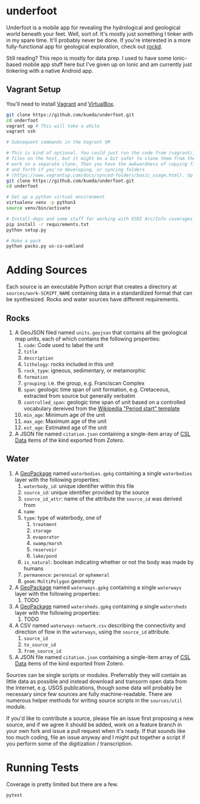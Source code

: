 # underfoot
Underfoot is a mobile app for revealing the hydrological and geological world beneath your feet. Well, sort of. It's mostly just something I tinker with in my spare time. It'll probably never be done. If you're interested in a more fully-functional app for geological exploration, check out [rockd](https://rockd.org).

Still reading? This repo is mostly for data prep. I used to have some Ionic-based mobile app stuff here but I've given up on Ionic and am currently just tinkering with a native Android app.

## Vagrant Setup
You'll need to install [Vagrant](https://www.vagrantup.com/) and [VirtualBox](https://www.virtualbox.org/).
```bash
git clone https://github.com/kueda/underfoot.git
cd underfoot
vagrant up # This will take a while
vagrant ssh

# Subsequent commands in the Vagrant VM

# This is kind of optional. You could just run the code from /vagrant/, i.e. the
# files on the host, but it might be a bit safer to clone them from the repo and
# work on a separate clone. Then you have the awkwardness of copying files back
# and forth if you're developing, or syncing folders
# (https://www.vagrantup.com/docs/synced-folders/basic_usage.html). Up to you.
git clone https://github.com/kueda/underfoot.git
cd underfoot

# Set up a python virtual environment
virtualenv venv -p python3
source venv/bin/activate

# Install deps and some stuff for working with ESRI Arc/Info coverages
pip install -r requirements.txt
python setup.py

# Make a pack
python packs.py us-ca-oakland
```

# Adding Sources

Each source is an executable Python script that creates a directory at `sources/work-SCRIPT_NAME` containing data in a standardized format that can be synthesized. Rocks and water sources have different requirements.

## Rocks

1. A GeoJSON filed named `units.geojson` that contains all the geological map units, each of which contains the following properties:
    1. `code`: Code used to label the unit
    1. `title`
    1. `description`
    1. `lithology`: rocks included in this unit
    1. `rock_type`: igneous, sedimentary, or metamorphic
    1. `formation`
    1. `grouping`: i.e. the group, e.g. Franciscan Complex 
    1. `span`: geologic time span of unit formation, e.g. Cretaceous, extracted from source but generally verbatim
    1. `controlled_span`: geologic time span of unit based on a controlled vocabulary dereived from the [Wikipedia "Period start" template](https://en.wikipedia.org/w/index.php?title=Template:Period_start&action=edit)
    1. `min_age`: Minimum age of the unit
    1. `max_age`: Maximum age of the unit
    1. `est_age`: Estimated age of the unit
1. A JSON file named `citation.json` containing a single-item array of [CSL Data](https://github.com/citation-style-language/schema/blob/master/csl-data.json) items of the kind exported from Zotero.

## Water

1. A [GeoPackage](https://www.geopackage.org/) named `waterbodies.gpkg` containing a single `waterbodies` layer with the following properties:
    1. `waterbody_id`: unique identifier within this file
    1. `source_id`: unique identifier provided by the source
    1. `source_id_attr`: name of the attribute the `source_id` was derived from
    1. `name`
    1. `type`: type of waterbody, one of
        1. `treatment`
        1. `storage`
        1. `evaporator`
        1. `swamp/marsh`
        1. `reservoir`
        1. `lake/pond`
    1. `is_natural`: boolean indicating whether or not the body was made by humans
    1. `permanence`: `perennial` or `ephemeral`
    1. `geom`: `MultiPolygon` geometry
1. A [GeoPackage](https://www.geopackage.org/) named `waterways.gpkg` containing a single `waterways` layer with the following properties:
    1. TODO
1. A [GeoPackage](https://www.geopackage.org/) named `watersheds.gpkg` containing a single `watersheds` layer with the following properties:
    1. TODO
1. A CSV named `waterways-network.csv` describing the connectivity and direction of flow in the `waterways`, using the `source_id` attribute.
    1. `source_id`
    1. `to_source_id`
    1. `from_source_id`
1. A JSON file named `citation.json` containing a single-item array of [CSL Data](https://github.com/citation-style-language/schema/blob/master/csl-data.json) items of the kind exported from Zotero.

Sources can be single scripts or modules. Preferrably they will contain as little data as possible and instead download and transorm open data from the Internet, e.g. USGS publications, though some data will probably be necessary since few sources are fully machine-readable. There are numerous helper methods for writing source scripts in the `sources/util` module.

If you'd like to contribute a source, please file an issue first proposing a new source, and if we agree it should be added, work on a feature branch in your own fork and issue a pull request when it's ready. If that sounds like too much coding, file an issue anyway and I might put together a script if you perform some of the digitization / transcription.

# Running Tests
Coverage is pretty limited but there are a few.
```bash
pytest
```
